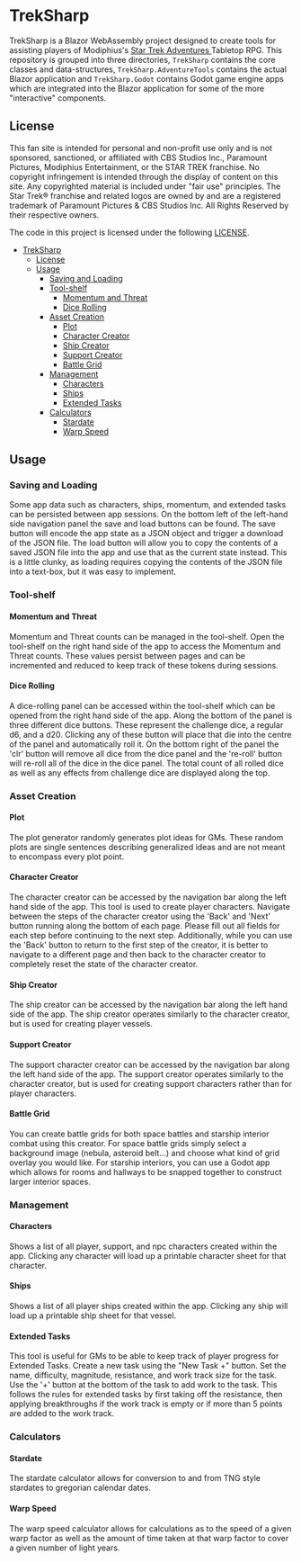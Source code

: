 # TrekSharp
TrekSharp is a Blazor WebAssembly project designed to create tools for assisting players of Modiphius's <a href="https://www.modiphius.net/collections/star-trek-adventures" target="_blank"> Star Trek Adventures </a> Tabletop RPG. This repository is grouped into three directories, `TrekSharp` contains the core classes and data-structures, `TrekSharp.AdventureTools` contains the actual Blazor application and `TrekSharp.Godot` contains Godot game engine apps which are integrated into the Blazor application for some of the more "interactive" components. 

## License
This fan site is intended for personal and non-profit use only and is not sponsored, sanctioned, or affiliated with CBS Studios Inc., Paramount Pictures, Modiphius Entertainment, or the STAR TREK franchise. No copyright infringement is intended through the display of content on this site. Any copyrighted material is included under "fair use" principles. The Star Trek® franchise and related logos are owned by and are a registered trademark of Paramount Pictures & CBS Studios Inc. All Rights Reserved by their respective owners.

The code in this project is licensed under the following [LICENSE](LICENSE).

- [TrekSharp](#treksharp)
  - [License](#license)
  - [Usage](#usage)
    - [Saving and Loading](#saving-and-loading)
    - [Tool-shelf](#tool-shelf)
      - [Momentum and Threat](#momentum-and-threat)
      - [Dice Rolling](#dice-rolling)
    - [Asset Creation](#asset-creation)
      - [Plot](#plot)
      - [Character Creator](#character-creator)
      - [Ship Creator](#ship-creator)
      - [Support Creator](#support-creator)
      - [Battle Grid](#battle-grid)
    - [Management](#management)
      - [Characters](#characters)
      - [Ships](#ships)
      - [Extended Tasks](#extended-tasks)
    - [Calculators](#calculators)
      - [Stardate](#stardate)
      - [Warp Speed](#warp-speed)

## Usage
### Saving and Loading
Some app data such as characters, ships, momentum, and extended tasks can be persisted between app sessions. On the bottom left of the left-hand side navigation panel the save and load buttons can be found. The save button will encode the app state as a JSON object and trigger a download of the JSON file. The load button will allow you to copy the contents of a saved JSON file into the app and use that as the current state instead. This is a little clunky, as loading requires copying the contents of the JSON file into a text-box, but it was easy to implement. 

### Tool-shelf
#### Momentum and Threat
Momentum and Threat counts can be managed in the tool-shelf. Open the tool-shelf on the right hand side of the app to access the Momentum and Threat counts. These values persist between pages and can be incremented and reduced to keep track of these tokens during sessions. 

#### Dice Rolling
A dice-rolling panel can be accessed within the tool-shelf which can be opened from the right hand side of the app. Along the bottom of the panel is three different dice buttons. These represent the challenge dice, a regular d6, and a d20. Clicking any of these button will place that die into the centre of the panel and automatically roll it. On the bottom right of the panel the 'clr' button will remove all dice from the dice panel and the 're-roll' button will re-roll all of the dice in the dice panel. The total count of all rolled dice as well as any effects from challenge dice are displayed along the top.

### Asset Creation
#### Plot
The plot generator randomly generates plot ideas for GMs. These random plots are single sentences describing generalized ideas and are not meant to encompass every plot point.

#### Character Creator
The character creator can be accessed by the navigation bar along the left hand side of the app. This tool is used to create player characters. Navigate between the steps of the character creator using the 'Back' and 'Next' button running along the bottom of each page. Please fill out all fields for each step before continuing to the next step. Additionally, while you can use the 'Back' button to return to the first step of the creator, it is better to navigate to a different page and then back to the character creator to completely reset the state of the character creator. 

#### Ship Creator
The ship creator can be accessed by the navigation bar along the left hand side of the app. The ship creator operates similarly to the character creator, but is used for creating player vessels. 

#### Support Creator
The support character creator can be accessed by the navigation bar along the left hand side of the app. The support creator operates similarly to the character creator, but is used for creating support characters rather than for player characters. 

#### Battle Grid
You can create battle grids for both space battles and starship interior combat using this creator. For space battle grids simply select a background image (nebula, asteroid belt...) and choose what kind of grid overlay you would like. For starship interiors, you can use a Godot app which allows for rooms and hallways to be snapped together to construct larger interior spaces. 

### Management
#### Characters
Shows a list of all player, support, and npc characters created within the app. Clicking any character will load up a printable character sheet for that character. 

#### Ships
Shows a list of all player ships created within the app. Clicking any ship will load up a printable ship sheet for that vessel.

#### Extended Tasks
This tool is useful for GMs to be able to keep track of player progress for Extended Tasks. Create a new task using the "New Task +" button. Set the name, difficulty, magnitude, resistance, and work track size for the task. Use the '+' button at the bottom of the task to add work to the task. This follows the rules for extended tasks by first taking off the resistance, then applying breakthroughs if the work track is empty or if more than 5 points are added to the work track.

### Calculators
#### Stardate
The stardate calculator allows for conversion to and from TNG style stardates to gregorian calendar dates.

#### Warp Speed
The warp speed calculator allows for calculations as to the speed of a given warp factor as well as the amount of time taken at that warp factor to cover a given number of light years. 